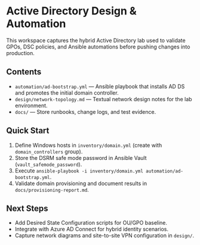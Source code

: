 # Active Directory Design & Automation

This workspace captures the hybrid Active Directory lab used to validate GPOs, DSC policies, and
Ansible automations before pushing changes into production.

## Contents
- `automation/ad-bootstrap.yml` — Ansible playbook that installs AD DS and promotes the initial domain controller.
- `design/network-topology.md` — Textual network design notes for the lab environment.
- `docs/` — Store runbooks, change logs, and test evidence.

## Quick Start
1. Define Windows hosts in `inventory/domain.yml` (create with `domain_controllers` group).
2. Store the DSRM safe mode password in Ansible Vault (`vault_safemode_password`).
3. Execute `ansible-playbook -i inventory/domain.yml automation/ad-bootstrap.yml`.
4. Validate domain provisioning and document results in `docs/provisioning-report.md`.

## Next Steps
- Add Desired State Configuration scripts for OU/GPO baseline.
- Integrate with Azure AD Connect for hybrid identity scenarios.
- Capture network diagrams and site-to-site VPN configuration in `design/`.
